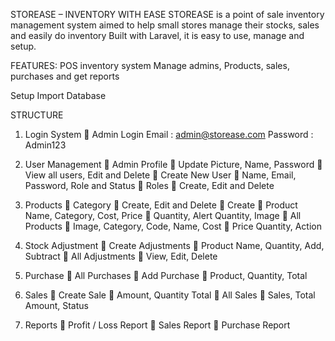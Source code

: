 STOREASE – INVENTORY WITH EASE
STOREASE is a point of sale inventory management system aimed to help small stores manage their stocks, sales and easily do inventory
Built with Laravel, it is easy to use, manage and setup.

FEATURES:
POS inventory system
Manage admins, Products, sales, purchases and get reports

Setup
Import Database 

STRUCTURE
1.	Login System
	Admin Login
Email : admin@storease.com
Password : Admin123

2.	User Management
	Admin Profile
	Update Picture, Name, Password
	View all users, Edit and Delete
	Create New User
	Name, Email, Password, Role and Status
	Roles
	Create, Edit and Delete
3.	Products
	Category
	Create, Edit and Delete
	Create 
	Product Name, Category, Cost, Price
	Quantity, Alert Quantity, Image
	All Products
	Image, Category, Code, Name, Cost
	Price Quantity, Action
4.	Stock Adjustment 
	Create Adjustments
	Product Name, Quantity, Add, Subtract
	All Adjustments
	View, Edit, Delete

5.	Purchase
	All Purchases
	Add Purchase
	Product, Quantity, Total
6.	Sales
	Create Sale
	Amount, Quantity Total
	All Sales
	Sales, Total Amount, Status
7.	Reports
	Profit / Loss Report
	Sales Report
	Purchase Report

